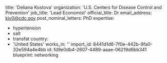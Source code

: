 title: 'Deliana Kostova'
organization: 'U.S. Centers for Disease Control and Prevention'
job_title: 'Lead Economist'
official_title: Dr
email_address: kiv0@cdc.gov
post_nominal_letters: PhD
expertise:
  - hypertension
  - salt
  - transfat
country:
  - 'United States'
works_in: ''
import_id: 8441d1d6-7f0e-442b-9fa0-32e594a4e4bb
id: fd9e0db4-2607-4489-aaae-06219d6bb341
blueprint: networking
